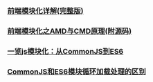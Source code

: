 ### [前端模块化详解(完整版)](https://juejin.im/post/5c17ad756fb9a049ff4e0a62#heading-7)
### [前端模块化之AMD与CMD原理(附源码)](https://juejin.im/post/5c3592b26fb9a049aa6f4456)
### [一览js模块化：从CommonJS到ES6](https://juejin.im/post/5c2053bd6fb9a049f23cc315)
### [CommonJS和ES6模块循环加载处理的区别](https://juejin.im/post/5c22f5696fb9a049e412bce6)
